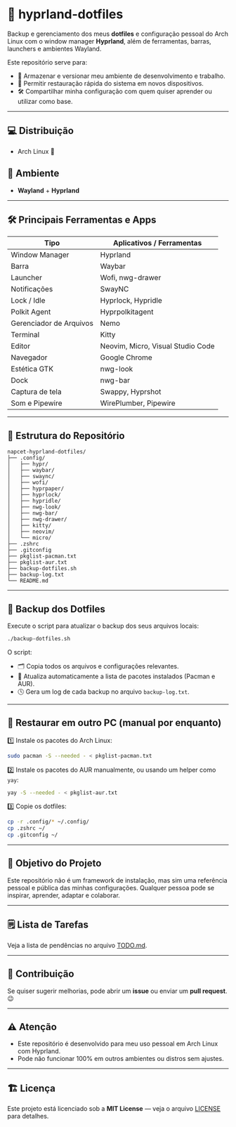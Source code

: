 # 🧠 hyprland-dotfiles

Backup e gerenciamento dos meus **dotfiles** e configuração pessoal do Arch Linux com o window manager **Hyprland**, além de ferramentas, barras, launchers e ambientes Wayland.

Este repositório serve para:

- 🔧 Armazenar e versionar meu ambiente de desenvolvimento e trabalho.
- 🚀 Permitir restauração rápida do sistema em novos dispositivos.
- 🛠️ Compartilhar minha configuração com quem quiser aprender ou utilizar como base.

---

## 💻 **Distribuição**

- Arch Linux 🐧

## 🎨 **Ambiente**

- **Wayland** + **Hyprland**

---

## 🛠️ **Principais Ferramentas e Apps**

| Tipo                    | Aplicativos / Ferramentas         |
| ----------------------- | --------------------------------- |
| Window Manager          | Hyprland                          |
| Barra                   | Waybar                            |
| Launcher                | Wofi, nwg-drawer                  |
| Notificações            | SwayNC                            |
| Lock / Idle             | Hyprlock, Hypridle                |
| Polkit Agent            | Hyprpolkitagent                   |
| Gerenciador de Arquivos | Nemo                              |
| Terminal                | Kitty                             |
| Editor                  | Neovim, Micro, Visual Studio Code |
| Navegador               | Google Chrome                     |
| Estética GTK            | nwg-look                          |
| Dock                    | nwg-bar                           |
| Captura de tela         | Swappy, Hyprshot                  |
| Som e Pipewire          | WirePlumber, Pipewire             |

---

## 📂 **Estrutura do Repositório**

```plaintext
napcet-hyprland-dotfiles/
├── .config/
│   ├── hypr/
│   ├── waybar/
│   ├── swaync/
│   ├── wofi/
│   ├── hyprpaper/
│   ├── hyprlock/
│   ├── hypridle/
│   ├── nwg-look/
│   ├── nwg-bar/
│   ├── nwg-drawer/
│   ├── kitty/
│   ├── neovim/
│   └── micro/
├── .zshrc
├── .gitconfig
├── pkglist-pacman.txt
├── pkglist-aur.txt
├── backup-dotfiles.sh
├── backup-log.txt
└── README.md
```

---

## 🔧 **Backup dos Dotfiles**

Execute o script para atualizar o backup dos seus arquivos locais:

```bash
./backup-dotfiles.sh
```

O script:

- 🗂️ Copia todos os arquivos e configurações relevantes.
- 🔄 Atualiza automaticamente a lista de pacotes instalados (Pacman e AUR).
- 🕓 Gera um log de cada backup no arquivo `backup-log.txt`.

---

## 🚀 **Restaurar em outro PC (manual por enquanto)**

1️⃣ Instale os pacotes do Arch Linux:

```bash
sudo pacman -S --needed - < pkglist-pacman.txt
```

2️⃣ Instale os pacotes do AUR manualmente, ou usando um helper como `yay`:

```bash
yay -S --needed - < pkglist-aur.txt
```

3️⃣ Copie os dotfiles:

```bash
cp -r .config/* ~/.config/
cp .zshrc ~/
cp .gitconfig ~/
```

---

## 🎯 **Objetivo do Projeto**

Este repositório não é um framework de instalação, mas sim uma referência pessoal e pública das minhas configurações. Qualquer pessoa pode se inspirar, aprender, adaptar e colaborar.

---

## 🗒️ Lista de Tarefas

Veja a lista de pendências no arquivo [TODO.md](TODO.md).

---

## 🤝 **Contribuição**

Se quiser sugerir melhorias, pode abrir um **issue** ou enviar um **pull request**. 😉

---

## ⚠️ **Atenção**

- Este repositório é desenvolvido para meu uso pessoal em Arch Linux com Hyprland.
- Pode não funcionar 100% em outros ambientes ou distros sem ajustes.

---

## 🏗️ **Licença**

Este projeto está licenciado sob a **MIT License** — veja o arquivo [LICENSE](LICENSE) para detalhes.
